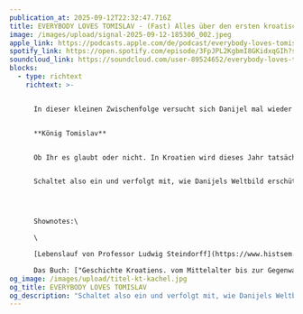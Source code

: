 ```yaml
---
publication_at: 2025-09-12T22:32:47.716Z
title: EVERYBODY LOVES TOMISLAV - (Fast) Alles über den ersten kroatischen König
image: /images/upload/signal-2025-09-12-185306_002.jpeg
apple_link: https://podcasts.apple.com/de/podcast/everybody-loves-tomislav-fast-alles-%C3%BCber-den-ersten/id1170436903?i=1000726580107
spotify_link: https://open.spotify.com/episode/3FpJPL2KgbmI8GKidxqGIh?si=zw9E_kZWTyGCajXLvMxhvg
soundcloud_link: https://soundcloud.com/user-89524652/everybody-loves-tomislav-fast-alles-uber-den-ersten-kroatischen-konig
blocks:
  - type: richtext
    richtext: >-


      In dieser kleinen Zwischenfolge versucht sich Danijel mal wieder als History-Podcaster. Und wenn wir History sagen, meinen wir - regelmäßige HörerInnen wissen das natürlich schon - die "Tatsache", dass auf dem Feld von Danijels Familie der erste kroatische König gekrönt wurde.


      **König Tomislav**


      Ob Ihr es glaubt oder nicht. In Kroatien wird dieses Jahr tatsächlich sehr feierlich der 1100. Jahrestag der angeblichen Krönung auf dem Feld von Duvno begangen. Zeit also, sich mal mit dem realen König Tomislav zu befassen. Und da Danijel da ein bisschen vorbelastet ist, hat er sich professionelle Hilfe ins Studion geholt: Professor Ludwig Steindorff, Historiker mit dem Schwerpunk Ost- und Südosteuropa und Verfasser des Buches "Geschichte Kroatiens. Vom Mittelalter bis zur Gegenwart".


      Schaltet also ein und verfolgt mit, wie Danijels Weltbild erschüttert wird...




      Shownotes:\

      \

      [Lebenslauf von Professor Ludwig Steindorff](https://www.histsem.uni-kiel.de/de/das-institut-1/abteilungen/osteuropaeische-geschichte/team/Lehrbeauftragte-Promovierende-und-Ehemalige/prof.-dr.-ludwig-steindorff)\

      Das Buch: ["Geschichte Kroatiens. vom Mittelalter bis zur Gegenwart."](https://www.verlag-pustet.de/shop/item/9783791731322/geschichte-kroatiens-von-ludwig-steindorff-gebundenes-buch#)
og_image: /images/upload/titel-kt-kachel.jpg
og_title: EVERYBODY LOVES TOMISLAV
og_description: "Schaltet also ein und verfolgt mit, wie Danijels Weltbild erschüttert wird. "
---
```

